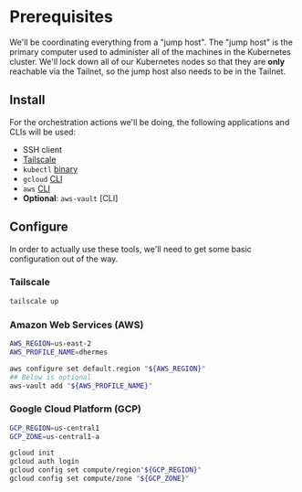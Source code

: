 # Prerequisites

We'll be coordinating everything from a "jump host". The "jump host" is the
primary computer used to administer all of the machines in the Kubernetes
cluster. We'll lock down all of our Kubernetes nodes so that they are **only**
reachable via the Tailnet, so the jump host also needs to be in the Tailnet.

## Install

For the orchestration actions we'll be doing, the following applications and
CLIs will be used:

- SSH client
- [Tailscale][1]
- `kubectl` [binary][2]
- `gcloud` [CLI][3]
- `aws` [CLI][4]
- **Optional**: `aws-vault` [CLI]

## Configure

In order to actually use these tools, we'll need to get some basic
configuration out of the way.

### Tailscale

```bash
tailscale up
```

### Amazon Web Services (AWS)

```bash
AWS_REGION=us-east-2
AWS_PROFILE_NAME=dhermes

aws configure set default.region "${AWS_REGION}"
## Below is optional
aws-vault add "${AWS_PROFILE_NAME}"
```

### Google Cloud Platform (GCP)

```bash
GCP_REGION=us-central1
GCP_ZONE=us-central1-a

gcloud init
gcloud auth login
gcloud config set compute/region"${GCP_REGION}"
gcloud config set compute/zone "${GCP_ZONE}"
```

[1]: https://tailscale.com/download/linux/ubuntu-2004
[2]: https://kubernetes.io/docs/tasks/tools/
[3]: https://cloud.google.com/sdk/docs/install
[4]: https://aws.amazon.com/cli/
[5]: https://github.com/99designs/aws-vault
